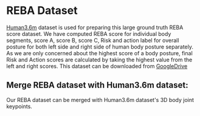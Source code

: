 # REBA Dataset
[Human3.6m](http://vision.imar.ro/human3.6m/description.php) dataset is used for preparing this large ground truth REBA score dataset. We have computed REBA score for individual body segments, score A, score B, score C, Risk and action label for overall posture for both left side and right side of human body posture separately. As we are only concerned about the highest score of a body posture, final Risk and Action scores are calculated by taking the highest value from the left and right scores. This dataset can be downloaded from [GoogleDrive](https://drive.google.com/file/d/1_THSvQVy3KW8yWwOO0a9oS4qlZ_6APdo/view?usp=sharing) 

## Merge REBA dataset with Human3.6m dataset:
Our REBA dataset can be merged with Human3.6m dataset's 3D body joint keypoints.

